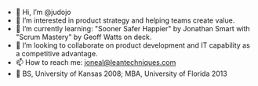 - 👋 Hi, I’m @judojo
- 👀 I’m interested in product strategy and helping teams create value.
- 🌱 I’m currently learning: "Sooner Safer Happier" by Jonathan Smart with "Scrum Mastery" by Geoff Watts on deck. 
- 💞️ I’m looking to collaborate on product development and IT capability as a competitive advantage.
- 📫 How to reach me: joneal@leantechniques.com
- 🏫 BS, University of Kansas 2008; MBA, University of Florida 2013
